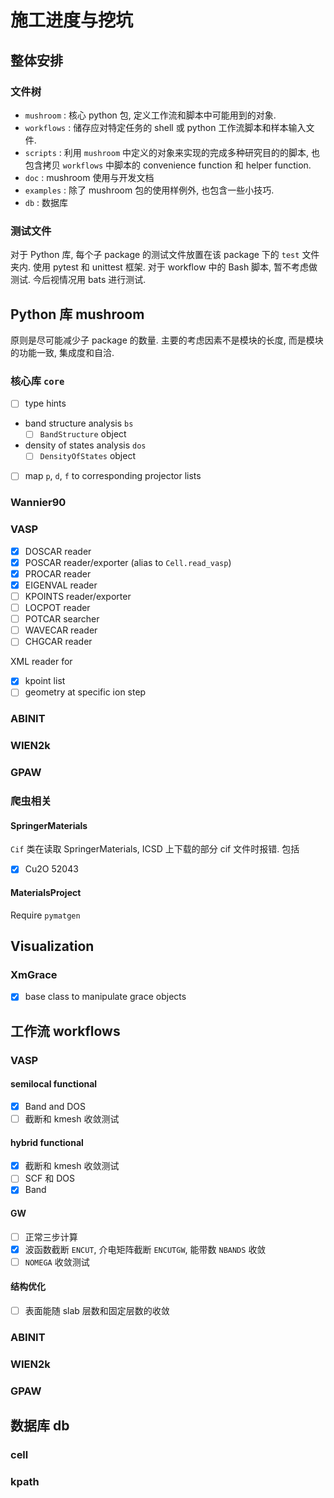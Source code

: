 # 施工进度与挖坑

## 整体安排

### 文件树

- `mushroom` : 核心 python 包, 定义工作流和脚本中可能用到的对象.
- `workflows` : 储存应对特定任务的 shell 或 python 工作流脚本和样本输入文件.
- `scripts` : 利用 `mushroom` 中定义的对象来实现的完成多种研究目的的脚本, 也包含拷贝 `workflows` 中脚本的 convenience function 和 helper function.
- `doc` : mushroom 使用与开发文档
- `examples` : 除了 mushroom 包的使用样例外, 也包含一些小技巧.
- `db` : 数据库

### 测试文件

对于 Python 库, 每个子 package 的测试文件放置在该 package 下的 `test` 文件夹内. 使用 pytest 和 unittest 框架.
对于 workflow 中的 Bash 脚本, 暂不考虑做测试. 今后视情况用 bats 进行测试.

## Python 库 mushroom

原则是尽可能减少子 package 的数量. 主要的考虑因素不是模块的长度, 而是模块的功能一致, 集成度和自洽.

### 核心库 `core`

- [ ] type hints
- band structure analysis `bs`
  - [ ] `BandStructure` object
- density of states analysis `dos`
  - [ ] `DensityOfStates` object
- [ ] map `p`, `d`, `f` to corresponding projector lists

### Wannier90

### VASP

- [x] DOSCAR reader
- [x] POSCAR reader/exporter (alias to `Cell.read_vasp`)
- [x] PROCAR reader
- [x] EIGENVAL reader
- [ ] KPOINTS reader/exporter
- [ ] LOCPOT reader
- [ ] POTCAR searcher
- [ ] WAVECAR reader
- [ ] CHGCAR reader

XML reader for

- [x] kpoint list
- [ ] geometry at specific ion step 

### ABINIT

### WIEN2k

### GPAW

### 爬虫相关

#### SpringerMaterials

`Cif` 类在读取 SpringerMaterials, ICSD 上下载的部分 cif 文件时报错. 包括

- [x] Cu2O 52043

#### MaterialsProject

Require `pymatgen`

## Visualization

### XmGrace

- [x] base class to manipulate grace objects

## 工作流 workflows

### VASP

#### semilocal functional

- [x] Band and DOS
- [ ] 截断和 kmesh 收敛测试

#### hybrid functional

- [x] 截断和 kmesh 收敛测试
- [ ] SCF 和 DOS
- [x] Band

#### GW

- [ ] 正常三步计算
- [x] 波函数截断 `ENCUT`, 介电矩阵截断 `ENCUTGW`, 能带数 `NBANDS` 收敛
- [ ] `NOMEGA` 收敛测试

#### 结构优化

- [ ] 表面能随 slab 层数和固定层数的收敛

### ABINIT

### WIEN2k

### GPAW

## 数据库 db

### cell

### kpath

